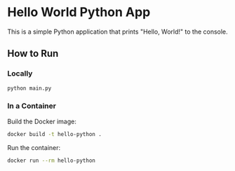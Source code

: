 # Hello World Python App

This is a simple Python application that prints "Hello, World!" to the console.


## How to Run

### Locally

```bash
python main.py
```

### In a Container

Build the Docker image:

```bash
docker build -t hello-python .
```

Run the container:

```bash
docker run --rm hello-python
```

